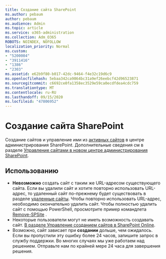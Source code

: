 ```yaml
---
title: Создание сайта SharePoint
ms.author: pebaum
author: pebaum
ms.audience: Admin
ms.topic: article
ms.service: o365-administration
ms.collection: Adm_O365
ROBOTS: NOINDEX, NOFOLLOW
localization_priority: Normal
ms.custom:
- "5200004"
- "3911416"
- "1386"
- "2303"
ms.assetid: e62b9f80-b017-42dc-9464-f4e32c19d6c9
ms.openlocfilehash: 5ebaa342ca9864bc31a9ef26eebcf42d96523871
ms.sourcegitcommit: c6692ce0fa1358ec3529e59ca0ecdfdea4cdc759
ms.translationtype: MT
ms.contentlocale: ru-RU
ms.lasthandoff: 09/15/2020
ms.locfileid: "47806952"
---
```

# <a name="create-a-sharepoint-site"></a>Создание сайта SharePoint

Создание сайтов и управление ими из [активных сайтов](https://admin.microsoft.com/sharepoint?page=sitemanagement&modern=true) в центре администрирования SharePoint. Дополнительные сведения см в разделе [Управление сайтами в новом центре администрирования SharePoint](https://docs.microsoft.com/sharepoint/manage-site-creation). 

## <a name="tips"></a>Использованию

- **Невозможно** создать сайт с таким же URL-адресом существующего сайта. Если вы удалили сайт и хотите повторно использовать URL-адрес, то удаленный сайт по-прежнему будет существовать в разделе [удаленные сайты](https://admin.microsoft.com/sharepoint?page=recyclebin&modern=true). Чтобы повторно использовать URL-адрес, необходимо окончательно удалить сайт. Чтобы полностью удалить сайт с помощью PowerShell, просмотрите пример командлета [Remove-SPSite](https://docs.microsoft.com/sharepoint/manage-sites-in-new-admin-center#delete-a-site) .
- Некоторые пользователи могут не иметь возможность создавать сайт. [В разделе Управление созданием сайтов в SharePoint Online](https://docs.microsoft.com/sharepoint/manage-site-creation).
- Возможно, сайт зависает при **создании** дольше, чем ожидалось. Если вы пропустили эту ошибку более 24 часов, запишите запрос в службу поддержки. Во многих случаях мы уже работаем над решением. Отправьте нам по крайней мере 24 часа для завершения решения.
